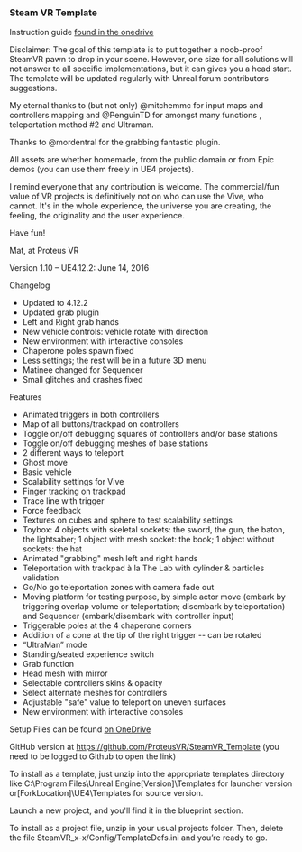 ﻿### Steam VR Template ###

Instruction guide [found in the onedrive](https://onedrive.live.com/redir?resid=6283336A7C9CA810!6527&authkey=!AJMU7UC1E0IlaGc&ithint=folder%2czip "pre-authed link")

Disclaimer: The goal of this template is to put together a noob-proof SteamVR pawn to drop in your scene. However, one size for all solutions will not answer to all specific implementations, but it can gives you a head start. The template will be updated regularly with Unreal forum contributors suggestions. 

My eternal thanks to (but not only) @mitchemmc for input maps and controllers mapping and @PenguinTD for amongst many functions , teleportation method #2 and Ultraman.

Thanks to @mordentral for the grabbing fantastic plugin.

All assets are whether homemade, from the public domain or from Epic demos (you can use them freely in UE4 projects).

I remind everyone that any contribution is welcome. The commercial/fun value of VR projects is definitively not on who can use the Vive, who cannot. It's in the whole experience, the universe you are creating, the feeling, the originality and the user experience.

Have fun!

Mat, at Proteus VR

Version 1.10 – UE4.12.2: June 14, 2016

Changelog

* Updated to 4.12.2
* Updated grab plugin
* Left and Right grab hands
* New vehicle controls: vehicle rotate with direction
* New environment with interactive consoles
* Chaperone poles spawn fixed
* Less settings; the rest will be in a future 3D menu
* Matinee changed for Sequencer
* Small glitches and crashes fixed



Features

* Animated triggers in both controllers
* Map of all buttons/trackpad on controllers
* Toggle on/off debugging squares of controllers and/or base stations
* Toggle on/off debugging meshes of base stations
* 2 different ways to teleport
* Ghost move
* Basic vehicle
* Scalability settings for Vive
* Finger tracking on trackpad
* Trace line with trigger
* Force feedback
* Textures on cubes and sphere to test scalability settings
* Toybox: 4 objects with skeletal sockets: the sword, the gun, the baton, the lightsaber; 1 object with mesh socket: the book; 1 object without sockets: the hat
* Animated "grabbing" mesh left and right hands
* Teleportation with trackpad à la The Lab with cylinder & particles validation
* Go/No go teleportation zones with camera fade out
* Moving platform for testing purpose, by simple actor move (embark by triggering overlap volume or teleportation; disembark by teleportation) and Sequencer (embark/disembark with controller input)
* Triggerable poles at the 4 chaperone corners
* Addition of a cone at the tip of the right trigger -- can be rotated
* “UltraMan” mode
* Standing/seated experience switch
* Grab function
* Head mesh with mirror
* Selectable controllers skins & opacity
* Select alternate meshes for controllers
* Adjustable "safe" value to teleport on uneven surfaces
* New environment with interactive consoles

Setup
Files can be found [on OneDrive](https://onedrive.live.com/redir?resid=6283336A7C9CA810!6527&authkey=!AJMU7UC1E0IlaGc&ithint=folder%2czip "pre-authed link")

GitHub version at https://github.com/ProteusVR/SteamVR_Template (you need to be logged to Github to open the link) 

To install as a template, just unzip into the appropriate templates directory like C:\Program Files\Unreal Engine[Version]\Templates for launcher version or[ForkLocation]\UE4\Templates for source version. 

Launch a new project, and you'll find it in the blueprint section.

To install as a project file, unzip in your usual projects folder. Then, delete the file SteamVR_x-x/Config/TemplateDefs.ini and you’re ready to go.
